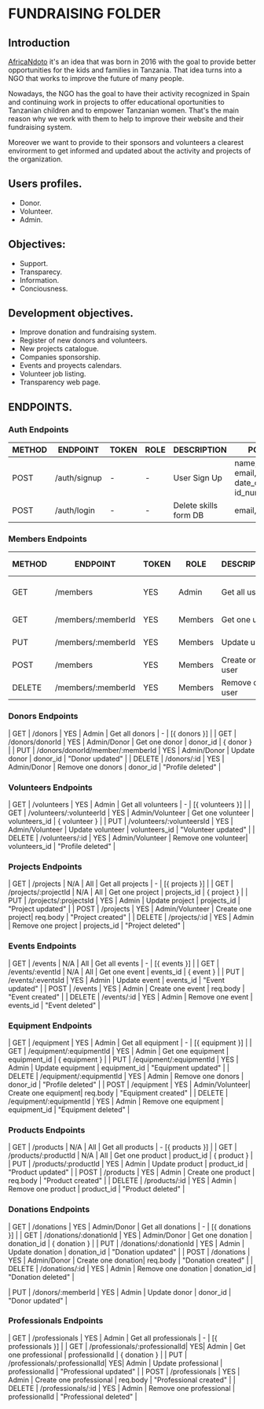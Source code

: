 # FUNDRAISING FOLDER

## Introduction

[AfricaNdoto](https://africandoto.org/) it's an idea that was born in 2016 with the goal to provide better opportunities for the kids and families in Tanzania. That idea turns into a NGO that works to improve the future of many people.

Nowadays, the NGO has the goal to have their activity recognized in Spain and continuing work in projects to offer educational oportunities to Tanzanian children and to empower Tanzanian women. That's the main reason why we work with them to help to improve their website and their fundraising system.

Moreover we want to provide to their sponsors and volunteers a clearest envirorment to get informed and updated about the activity and projects of the organization.

## Users profiles.

- Donor.
- Volunteer.
- Admin.

## Objectives:

- Support.
- Transparecy.
- Information.
- Conciousness.

## Development objectives.

- Improve donation and fundraising system.
- Register of new donors and volunteers.
- New projects catalogue.
- Companies sponsorship.
- Events and proyects calendars.
- Volunteer job listing.
- Transparency web page.

## ENDPOINTS.

### Auth Endpoints

| METHOD | ENDPOINT     | TOKEN | ROLE | DESCRIPTION           | POST PARAMS                                                 | RETURNS |
| ------ | ------------ | ----- | ---- | --------------------- | ----------------------------------------------------------- | ------- |
| POST   | /auth/signup | -     | -    | User Sign Up          | name, lastName, email, password, date_of_birth, phone, id_number,adress,role, | token   |
| POST   | /auth/login  | -     | -    | Delete skills form DB | email, password                                             | token   |

### Members Endpoints

| METHOD | ENDPOINT                  | TOKEN | ROLE  | DESCRIPTION                  | POST PARAMS                | RETURNS                              |
| ------ | ------------------------- | ----- | ----- | ---------------------------- | -------------------------- | ------------------------------------ |
| GET    | /members                  | YES   | Admin | Get all users                | -                          | [{ member }]                         |
| GET    | /members/:memberId        | YES   | Members | Get one user               | member_id                  | { member }                           |
| PUT    | /members/:memberId        | YES   | Members | Update user                | member_id                  | "Member updated"                     |
| POST   | /members                  | YES   | Members | Create one user            | req.body                   | "Member created"                     |
| DELETE | /members/:memberId        | YES   | Members | Remove one user            | member_id                  | "Member deleted"                     |

### Donors Endpoints
| GET    | /donors                   | YES   | Admin | Get all donors | -               | [{ donors }]           |
| GET    | /donors/donorId           | YES   | Admin/Donor | Get one donor          | donor_id                   | { donor }                            |
| PUT    | /donors/donorId/member/:memberId  | YES   | Admin/Donor | Update donor   | donor_id                   | "Donor updated"                      |
| DELETE | /donors/:id               | YES   | Admin/Donor | Remove one donors      | donor_id                   | "Profile deleted"                    |


### Volunteers Endpoints

| GET    | /volunteers                | YES   | Admin | Get all volunteers           | -                          | [{ volunteers }]                    |
| GET    | /volunteers/:volunteerId   | YES   | Admin/Volunteer | Get one volunteer  | volunteers_id              | { volunteer }                       |
| PUT    | /volunteers/:volunteersId  | YES   | Admin/Volunteer | Update volunteer   | volunteers_id              | "Volunteer updated"                 |
| DELETE | /volunteers/:id            | YES   | Admin/Volunteer | Remove one volunteer| volunteers_id             | "Profile deleted"                   |


### Projects Endpoints
| GET    | /projects                  | N/A   | All | Get all projects             | -                          | [{ projects }]                      |
| GET    | /projects/:projectId       | N/A   | All | Get one project              | projects_id                | { project }                         |
| PUT    | /projects/:projectsId      | YES   | Admin | Update project             | projects_id                | "Project updated"                   |
| POST   | /projects                  | YES   | Admin/Volunteer | Create one project| req.body                  | "Project created"                   |
| DELETE | /projects/:id              | YES   | Admin | Remove one project         | projects_id                | "Project deleted"                   |

### Events Endpoints
| GET    | /events                    | N/A   | All | Get all events               | -                          | [{ events }]                        |
| GET    | /events/:eventId           | N/A   | All | Get one event                | events_id                  | { event }                           |
| PUT    | /events/:eventsId          | YES   | Admin | Update event               | events_id                  | "Event updated"                     |
| POST   | /events                    | YES   | Admin | Create one event           | req.body                   | "Event created"                     |
| DELETE | /events/:id                | YES   | Admin | Remove one event           | events_id                  | "Event deleted"                     |



### Equipment Endpoints
| GET    | /equipment                 | YES   | Admin | Get all equipment        | -                          | [{ equipment }]                        |
| GET    | /equipment/:equipmentId    | YES   | Admin | Get one equipment        | equipment_id               | { equipment }                          |
| PUT    | /equipment/:equipmentId    | YES   | Admin | Update equipment         | equipment_id               | "Equipment updated"                    |
| DELETE | /equipment/:equipmentId    | YES   | Admin | Remove one donors        | donor_id                   | "Profile deleted"                      |
| POST   | /equipment                 | YES   | Admin/Volunteer| Create one equipment| req.body               | "Equipment created"                    |
| DELETE | /equipment/:equipmentId    | YES   | Admin | Remove one equipment     | equipment_id               | "Equipment deleted"                    |


### Products Endpoints
| GET    | /products                  | N/A   | All | Get all products           | -                            [{ products }]                          |
| GET    | /products/:productId       | N/A   | All | Get one product            | product_id                  | { product }                            |
| PUT    | /products/:productId       | YES   | Admin | Update product           | product_id                  | "Product updated"                      |
| POST   | /products                  | YES   | Admin | Create one product       | req.body                    | "Product created"                      |
| DELETE | /products/:id              | YES   | Admin | Remove one product       | product_id                  | "Product deleted"                      |

### Donations Endpoints

| GET    | /donations                 | YES   | Admin/Donor | Get all donations  | -                           | [{ donations }]                        |
| GET    | /donations/:donationId     | YES   | Admin/Donor | Get one donation   | donation_id                 | { donation }                           |
| PUT    | /donations/:donationId     | YES   | Admin | Update donation          | donation_id                 | "Donation updated"                     |
| POST   | /donations                 | YES   | Admin/Donor | Create one donation| req.body                    | "Donation created"                     |
| DELETE | /donations/:id             | YES   | Admin | Remove one donation      | donation_id                 | "Donation deleted"                     |

| PUT    | /donors/:memberId          | YES   | Admin | Update donor             | donor_id                    | "Donor updated"                        |


### Professionals Endpoints
| GET    | /professionals             | YES   | Admin | Get all professionals     | -                          | [{ professionals }]                    |
| GET    | /professionals/:professionalId| YES| Admin | Get one professional      | professionalId             | { donation }                           |
| PUT    | /professionals/:professionalId| YES| Admin | Update professional       | professionalId             | "Professional updated"                 |
| POST   | /professionals             | YES   | Admin | Create one professional   | req.body                   | "Professional created"                 |
| DELETE | /professionals/:id         | YES   | Admin | Remove one professional   | professionalId             | "Professional deleted"                 |
